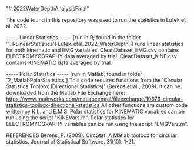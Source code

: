 "# 2022WaterDepthAnalysisFinal" 

The code found in this repository was used to run the statistics in Lutek et al. 2022.

----- Linear Statistics -----
[run in R; found in the folder '1_RLinearStatistics']
Lutek_etal_2022_WaterDepth.R runs linear statistics for both kinematic and EMG variables.
CleanDataset_EMG.csv contains ELECTROMYOGRAPHY data averaged by trial.
CleanDataset_KINE.csv contains KINEMATIC data averaged by trial.


----- Polar Statistics -----
[run in Matlab; found in folder '2_MatlabPolarStatistics']
This code requires functions from the 'Circular Statistics Toolbox (Directional Statistics)' (Berens et al., 2009). It can be downloaded from the Matlab File Exchange here:
https://www.mathworks.com/matlabcentral/fileexchange/10676-circular-statistics-toolbox-directional-statistics
All other functions are custom code written by K.L. and E.M.S.
Polar statistics for KINEMATIC variables can be run using the script "KINEVars.m". 
Polar statistics for ELECTROMYOGRAPHY variables can be run using the script "EMGVars.m".


REFERENCES
Berens, P. (2009). CircStat: A Matlab toolbox for circular statistics. Journal of Statistical Software. 31(10). 1-21.
